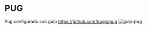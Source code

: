 <h1>PUG</h1>

Pug configurado con gulp 
https://github.com/pugjs/pug
![gulp-pug](Pictures/image/pug.png "Description goes here")
